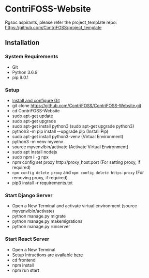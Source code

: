 # ContriFOSS-Website

Rgsoc aspirants, please refer the project_template repo: https://github.com/ContriFOSS/project_template

## Installation

### System Requirements

* Git
* Python 3.6.9
* pip 9.0.1

### Setup
* [Install and configure Git](https://www.linode.com/docs/development/version-control/how-to-install-git-and-clone-a-github-repository/)
* git clone https://github.com/ContriFOSS/ContriFOSS-Website.git
* cd ContriFOSS-Website
* sudo apt-get update
* sudo apt-get upgrade
* sudo apt-get install python3 (sudo apt-get upgrade python3)
* python3 -m pip install --upgrade pip (Install Pip)
* sudo apt-get install python3-venv (Virtual Environment)
* python3 -m venv myvenv
* source myvenv/bin/activate (Activate Virtual Environment)
* sudo apt install nodejs
* sudo npm i -g npx
* npm config set proxy http://proxy_host:port (For setting proxy, if required)
* ```npm config delete proxy``` and ```npm config delete https-proxy``` (For removing proxy, if required)
* pip3 install -r requirements.txt

### Start Django Server
* Open a New Terminal and activate virtual environment (source myvenv/bin/activate)
* python manage.py migrate
* python manage.py makemigrations
* python manage.py runserver

### Start React Server
* Open a New Terminal
* Setup Intructions are available [here](https://github.com/ContriFOSS/ContriFOSS-Frontend)
* cd frontend
* npm install
* npm run start
